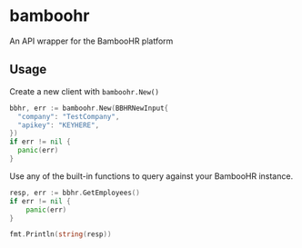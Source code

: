 # bamboohr
An API wrapper for the BambooHR platform

## Usage
Create a new client with `bamboohr.New()`

```go
bbhr, err := bamboohr.New(BBHRNewInput{
  "company": "TestCompany",
  "apikey": "KEYHERE",
})
if err != nil {
  panic(err)
}
```

Use any of the built-in functions to query against your BambooHR instance.
```go
resp, err := bbhr.GetEmployees()
if err != nil {
    panic(err)
}

fmt.Println(string(resp))
```
